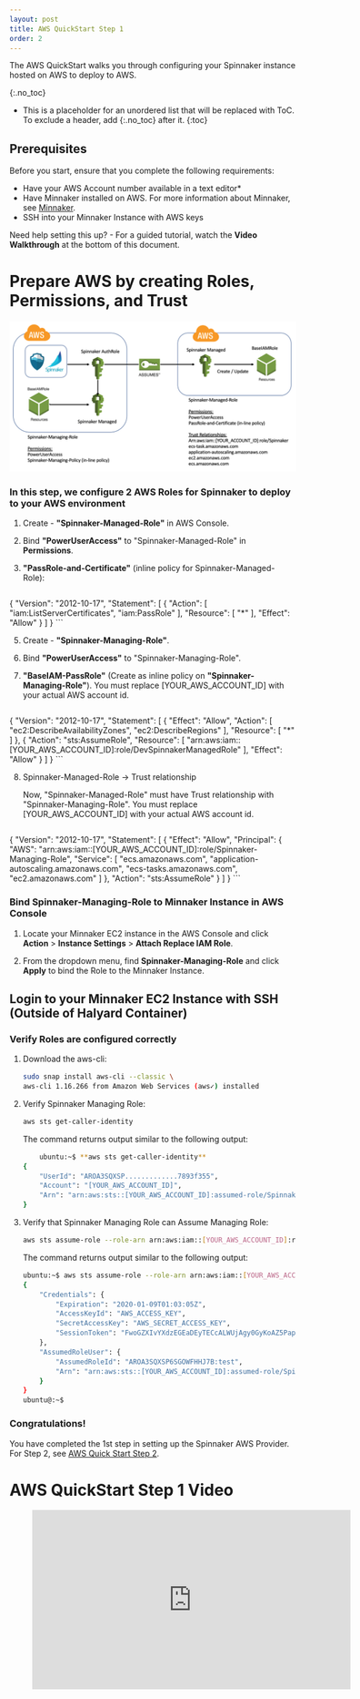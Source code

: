 ```yaml
---
layout: post
title: AWS QuickStart Step 1
order: 2
---
```


The AWS QuickStart walks you through configuring your Spinnaker instance hosted on AWS to deploy to AWS.

{:.no_toc}
* This is a placeholder for an unordered list that will be replaced with ToC. To exclude a header, add {:.no_toc} after it.
{:toc}

## Prerequisites
Before you start, ensure that you complete the following requirements:
* Have your AWS Account number available in a text editor* 
* Have Minnaker installed on AWS. For more information about Minnaker, see [Minnaker](https://github.com/armory/minnaker).
* SSH into your Minnaker Instance with AWS keys

Need help setting this up? -  For a guided tutorial, watch the **Video Walkthrough** at the bottom of this document.

# Prepare AWS by creating Roles, Permissions, and Trust

![No CREATE Permission](/images/AWS-Roles-Spinnaker.png)

### In this step, we configure 2 AWS Roles for Spinnaker to deploy to your AWS environment

1. Create - **"Spinnaker-Managed-Role"** in AWS Console.

3. Bind **"PowerUserAccess"** to "Spinnaker-Managed-Role" in **Permissions**.

4. **"PassRole-and-Certificate"** (inline policy for Spinnaker-Managed-Role):

    ```json
{
    "Version": "2012-10-17",
    "Statement": [
        {
            "Action": [
                "iam:ListServerCertificates",
                "iam:PassRole"
            ],
            "Resource": [
                "*"
            ],
            "Effect": "Allow"
        }
    ]
}
    ```

5. Create - **"Spinnaker-Managing-Role"**.

6. Bind **"PowerUserAccess"** to "Spinnaker-Managing-Role".

7. **"BaseIAM-PassRole"** (Create as inline policy on **"Spinnaker-Managing-Role"**). You must replace [YOUR_AWS_ACCOUNT_ID] with your actual AWS account id.

    ```json
{
    "Version": "2012-10-17",
    "Statement": [
        {
            "Effect": "Allow",
            "Action": [
                "ec2:DescribeAvailabilityZones",
                "ec2:DescribeRegions"
            ],
            "Resource": [
                "*"
            ]
        },
        {
            "Action": "sts:AssumeRole",
            "Resource": [
                "arn:aws:iam::[YOUR_AWS_ACCOUNT_ID]:role/DevSpinnakerManagedRole"
            ],
            "Effect": "Allow"
        }
    ]
}
    ```

8. Spinnaker-Managed-Role -> Trust relationship

    Now, "Spinnaker-Managed-Role" must have Trust relationship with "Spinnaker-Managing-Role". You must replace [YOUR_AWS_ACCOUNT_ID] with your actual AWS account id.

    ```json
{
    "Version": "2012-10-17",
    "Statement": [
    {
        "Effect": "Allow",
        "Principal": {
        "AWS": "arn:aws:iam::[YOUR_AWS_ACCOUNT_ID]:role/Spinnaker-Managing-Role",
        "Service": [
            "ecs.amazonaws.com",
            "application-autoscaling.amazonaws.com",
            "ecs-tasks.amazonaws.com",
            "ec2.amazonaws.com"
        ]
        },
        "Action": "sts:AssumeRole"
    }
    ]
}
    ```

### Bind Spinnaker-Managing-Role to Minnaker Instance in AWS Console

1. Locate your Minnaker EC2 instance in the AWS Console and click **Action** > **Instance Settings** > **Attach Replace IAM Role**.  

2. From the dropdown menu, find **Spinnaker-Managing-Role** and click **Apply**  to bind the Role to the Minnaker Instance.

## Login to your Minnaker EC2 Instance with SSH (Outside of Halyard Container)

### Verify Roles are configured correctly 

1. Download the aws-cli: 

    ```bash
    sudo snap install aws-cli --classic \
    aws-cli 1.16.266 from Amazon Web Services (aws✓) installed
    ```

2. Verify Spinnaker Managing Role:

    ```bash
    aws sts get-caller-identity 
    ```
    
    The command returns output similar to the following output:
    
    ```bash
        ubuntu:~$ **aws sts get-caller-identity**
    {
        "UserId": "AROA3SQXSP.............7893f355",
        "Account": "[YOUR_AWS_ACCOUNT_ID]",
        "Arn": "arn:aws:sts::[YOUR_AWS_ACCOUNT_ID]:assumed-role/Spinnaker-Managing-Role/i-0e.........7893f355"
    }
    ```
3. Verify that Spinnaker Managing Role can Assume Managing Role:
    
    ```bash
    aws sts assume-role --role-arn arn:aws:iam::[YOUR_AWS_ACCOUNT_ID]:role/Spinnaker-Managed-Role --role-session-name test
    ```

    The command returns output similar to the following output:

    ```bash
    ubuntu:~$ aws sts assume-role --role-arn arn:aws:iam::[YOUR_AWS_ACCOUNT_ID]:role/Spinnaker-Managed-Role --role-session-name test
    {
        "Credentials": {
            "Expiration": "2020-01-09T01:03:05Z",
            "AccessKeyId": "AWS_ACCESS_KEY",
            "SecretAccessKey": "AWS_SECRET_ACCESS_KEY",
            "SessionToken": "FwoGZXIvYXdzEGEaDEyTECcALWUjAgy0GyKoAZ5PapC1qqFwN55X0vRISdtZh19mR3V9p3i5dGZugt3FQ4DNOamVgIG82I1qaspn83aBefdbpUtznN9fJxwPNoRhYinVgIXGdsTWnBuQ57U7s/cDoHosvV5+J3oZj8ffjLInzsI05IrRBiOTmqU3caEP/e+6N5nzHg/9+aS6TCWjCIzjL0mHtclBBQ7k/dijrg/5vTVFh8UGakcJL3SV6gaCHj0k6BUzEii529nwBTItq6/QISV8wfGNLQJOPDB5P3zoQkHjkpoWCEh1p0oc4hEwki8F7NutXNrg14W+"
        },
        "AssumedRoleUser": {
            "AssumedRoleId": "AROA3SQXSP6SGOWFHHJ7B:test",
            "Arn": "arn:aws:sts::[YOUR_AWS_ACCOUNT_ID]:assumed-role/Spinnaker-Managed-Role/test"
        }
    }
    ubuntu@:~$
    ```
### Congratulations! 
You have completed the 1st step in setting up the Spinnaker AWS Provider.  For Step 2, see [AWS Quick Start Step 2](/spinnaker/Armory-Spinnaker-Quickstart-2).

# AWS QuickStart Step 1 Video

<!-- blank line -->
<figure class="video_container">
 <iframe width="560" height="315" src="https://www.youtube.com/embed/rHd0xyC7__c" frameborder="0" allow="accelerometer; autoplay; encrypted-media; gyroscope; picture-in-picture" allowfullscreen></iframe>
</figure>
<!-- blank line -->
